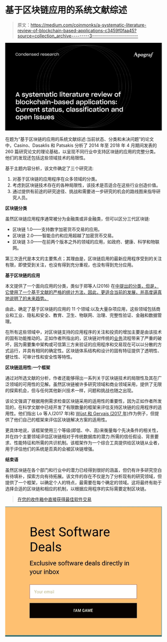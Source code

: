 # 基于区块链应用的系统文献综述

> 原文：<https://medium.com/coinmonks/a-systematic-literature-review-of-blockchain-based-applications-c3459f0faa45?source=collection_archive---------3----------------------->

![](img/fc74229be35d185f4d981be2749fe042.png)

在题为“基于区块链的应用的系统文献综述:当前状态、分类和未决问题”的论文中，Casino、Dasaklis 和 Patsakis 分析了 2014 年至 2018 年 4 月期间发表的 260 篇研究论文的理论基础，以呈现不同行业中支持区块链的应用的完整分类。他们的发现还包括这些领域技术的局限性。

基于主题内容分析，该文件确定了三个研究流:

1.  对基于区块链的应用程序在众多领域的分类。
2.  考虑到区块链技术存在的各种局限性，该技术是否适合在这些行业创造价值。
3.  通过提供有前途的研究途径、挑战和需要进一步研究的机会的路线图来指导研究人员。

**区块链分类**

虽然区块链应用程序通常被分为金融类或非金融类，但可以区分三代区块链:

*   区块链 1.0——支持数字加密货币交易的应用。
*   区块链 2.0——智能合约和应用超越了加密货币交易。
*   区块链 3.0——在前两个版本之外的领域的应用，如政府、健康、科学和物联网。

第三次迭代是本文的主要焦点；其理由是，区块链启用的最新应用程序受到的关注有限，即使受到关注，也没有得到充分重视，也没有得到充分应用。

**基于区块链的应用**

本文提供了一个面向应用的分类，类似于郑等人(2016) 在[中提出的分类，但是，它使用了一个基于文献的严格的统计方法，因此，更适合当前的发展，并高度逼真地说明了的未来趋势。](https://apograf.io/articles/30526)

由此，确定了基于区块链的应用的 11 个领域:以及大量杂项应用，这些领域包括商业和工业、隐私和安全、教育、卫生、物联网、治理、完整性验证、金融和数据管理。

在所有这些领域中，对区块链支持的应用程序的关注和投资的增加主要是由该技术的固有功能推动的。正如作者所指出的，区块链对传统的[业务](https://www.sciencedirect.com/topics/social-sciences/business)流程带来了严重的破坏，因为需要集中架构或可信第三方来验证的应用程序和交易现在可以以分散的方式运行，并具有相同的确定性。区块链体系结构和设计的固有特征提供了透明性、健壮性、可审计性和安全性等特性。

**区块链适用性:一个框架**

通过对所选文献的分析，作者还能够得出一系列关于区块链技术的局限性及其在广泛领域的可用性的见解。虽然区块链被许多研究领域和商业领域采用，提供了无限的探索机会，但与任何其他新兴技术一样，问题和挑战也随之出现。

该论文强调了根据用例需求检查区块链采用的适用性的重要性，因为正如作者所发现的，在科学文献中已经开发了有限数量的框架来评估支持区块链的应用程序的适用性。他们指出 Lo 等人(2017 年)和 [Wüst 和 Gervais (2017 年)](https://apograf.io/articles/341?query=Karl%20W%C3%BCst%20and%20Arthur%20Gervais)作为例子，但提供了他们自己的框架来评估区块链解决方案的适用性。

更具体地说，该框架使用三个等级(即低、中、高)来衡量每个先决条件的相关性，并在四个主要领域评估区块链相对于传统数据库的潜力:所需的信任假设、背景要求、性能特征和所需的共识机制。该框架作为一个综合工具提供给区块链从业者，用于评估他们的系统是否真的会被区块链增强。

**结束语**

虽然区块链在各个部门和行业中的潜力已经得到很好的涵盖，但仍有许多研究空白有待填补，探索方向有待拓展。该文件的存在不仅是为了分析现有的研究领域，但提供了一个框架，以确定个人的特点，最需要在每个确定的领域。这将最终有助于选择合适的区块链和相应的机制，以根据应用程序的实际需要定制区块链。

> [在您的收件箱中直接获得最佳软件交易](https://coincodecap.com/?utm_source=coinmonks)

[![](img/7c0b3dfdcbfea594cc0ae7d4f9bf6fcb.png)](https://coincodecap.com/?utm_source=coinmonks)